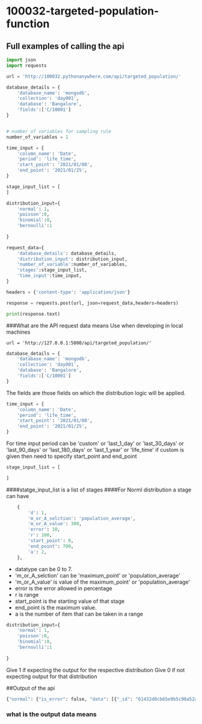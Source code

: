 # 100032-targeted-population-function

## Full examples of calling the api
```python
import json
import requests

url = 'http://100032.pythonanywhere.com/api/targeted_population/'

database_details = {
    'database_name': 'mongodb',
    'collection': 'day001',
    'database': 'Bangalore',
    'fields':['C/10001']
}


# number of variables for sampling rule
number_of_variables = 1

time_input = {
    'column_name': 'Date',
    'period': 'life_time',
    'start_point': '2021/01/08',
    'end_point': '2021/01/25',
}

stage_input_list = [
]

distribution_input={
    'normal': 1,
    'poisson':0,
    'binomial':0,
    'bernoulli':1
    
}

request_data={
    'database_details': database_details,
    'distribution_input': distribution_input,
    'number_of_variable':number_of_variables,
    'stages':stage_input_list,
    'time_input':time_input,
}

headers = {'content-type': 'application/json'}

response = requests.post(url, json=request_data,headers=headers)

print(response.text)
```
###What are the API request data means
Use when developing in local machines
```shell
url = 'http://127.0.0.1:5000/api/targeted_population/'
```

```python
database_details = {
    'database_name': 'mongodb',
    'collection': 'day001',
    'database': 'Bangalore',
    'fields':['C/10001']
}
```
The fields are those fields on which the distribution logic will be applied.

```python
time_input = {
    'column_name': 'Date',
    'period': 'life_time',
    'start_point': '2021/01/08',
    'end_point': '2021/01/25',
}

```
For time input
period can be 'custom' or 'last_1_day' or 'last_30_days' or 'last_90_days' or 'last_180_days' or 'last_1_year' or 'life_time'
if custom is given then need to specify start_point and end_point

```python
stage_input_list = [

]
```
####statge_input_list is a list of stages
####For  Norml distribution a stage can have
```python
    {
        'd': 1,
        'm_or_A_selction': 'population_average',
        'm_or_A_value': 300,
        'error': 10,
        'r': 100,
        'start_point': 0,
        'end_point': 700,
        'a': 2,
    },
```
* datatype can be 0 to 7.
* 'm_or_A_selction' can be 'maximum_point' or 'population_average'
* 'm_or_A_value' is value of the maximum_point' or 'population_average'
*  error is the error allowed in percentage
*  r is range
*  start_point is the starting value of that stage
*  end_point is the maximum value.
*  a is the number of item that can be taken in a range

```python
distribution_input={
    'normal': 1,
    'poisson':0,
    'binomial':0,
    'bernoulli':1
    
}
```
Give 1 if expecting the output for the respective distribution
Give 0 if not expecting output for that distribution

##Output of the api
```python
{"normal": {"is_error": false, "data": [{"_id": "61432d8cb65e9b5c90a52aba", "Date": "2021-01-15T18:30:00", "C/10001": 142, "B/10002": 417, "C/10003": 576, "D/10004": 510, "Event Array": "[11,10blr000160505661e0b9b354e134006e]", "Process_id": 1234, "eventId": "FB1010000000016413653685818675"}, {"_id": "61432d8cb65e9b5c90a52ab5", "Date": "2021-01-10T18:30:00", "C/10001": 105, "B/10002": 168, "C/10003": 247, "D/10004": 79, "Event Array": "[6,10blr000160505661e0b9b354e134006e]", "Process_id": 1234, "eventId": "FB1010000000016413653685818675"}, {"_id": "61432d8cb65e9b5c90a52ab8", "Date": "2021-01-13T18:30:00", "C/10001": 449, "B/10002": 43, "C/10003": 225, "D/10004": 774, "Event Array": "[9,10blr000160505661e0b9b354e134006e]", "Process_id": 1234, "eventId": "FB1010000000016413653685818675"}, {"_id": "61432d8cb65e9b5c90a52abb", "Date": "2021-01-16T18:30:00", "C/10001": 429, "B/10002": 424, "C/10003": 301, "D/10004": 730, "Event Array": "[12,10blr000160505661e0b9b354e134006e]", "Process_id": 1234, "eventId": "FB1010000000016413653685818675"}], "sampling_status": false, "sampling_status_text": "sample size is not adequate, univariate, 4<=1*10"}, "bernoulli": "work in progress"}
```
### what is the output data means


